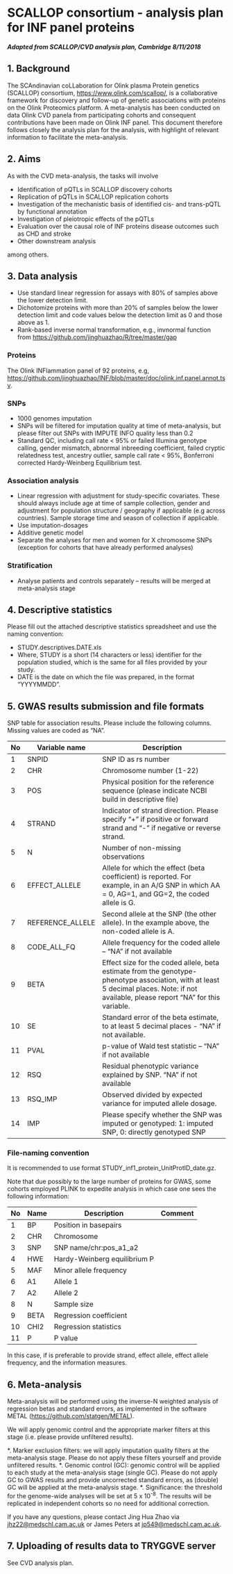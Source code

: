 # SCALLOP consortium - analysis plan for INF panel proteins

***Adapted from SCALLOP/CVD analysis plan, Cambridge 8/11/2018***

## 1. Background

The SCAndinavian coLLaboration for Olink plasma Protein genetics (SCALLOP) consortium, https://www.olink.com/scallop/, is a collaborative framework for 
discovery and follow-up of genetic associations with proteins on the Olink Proteomics platform. A meta-analysis has been conducted on data Olink CVD panela 
from participating cohorts and consequent contributions have been made on Olink INF panel. This document therefore follows closely the analysis plan for the 
analysis, with highlight of relevant information to facilitate the meta-analysis.

## 2. Aims

As with the CVD meta-analysis, the tasks will involve

* Identification of pQTLs in SCALLOP discovery cohorts
* Replication of pQTLs in SCALLOP replication cohorts
* Investigation of the mechanistic basis of identified cis- and trans-pQTL by functional annotation
* Investigation of pleiotropic effects of the pQTLs
* Evaluation over the causal role of INF proteins disease outcomes such as CHD and stroke
* Other downstream analysis

among others.

## 3. Data analysis

* Use standard linear regression for assays with 80% of samples above the lower detection limit. 
* Dichotomize proteins with more than 20% of samples below the lower detection limit and code values below the detection limit as 0 and those above as 1. 
* Rank-based inverse normal transformation, e.g., invnormal function from https://github.com/jinghuazhao/R/tree/master/gap

### Proteins

The Olink INFlammation panel of 92 proteins, e.g, https://github.com/jinghuazhao/INF/blob/master/doc/olink.inf.panel.annot.tsv.

### SNPs

* 1000 genomes imputation
* SNPs will be filtered for imputation quality at time of meta-analysis, but please filter out SNPs with IMPUTE INFO quality less than 0.2
* Standard QC, including call rate < 95% or failed Illumina genotype calling, gender mismatch, abnormal inbreeding coefficient, failed cryptic relatedness test, ancestry outlier, sample call rate < 95%, Bonferroni corrected Hardy-Weinberg Equilibrium test.

### Association analysis

* Linear regression with adjustment for study-specific covariates. These should always include age at time of sample collection, gender and adjustment for population structure / geography if applicable (e.g across countries). Sample storage time and season of collection if applicable. 
* Use imputation-dosages
* Additive genetic model
* Separate the analyses for men and women for X chromosome SNPs (exception for cohorts that have already performed analyses)

### Stratification

* Analyse patients and controls separately – results will be merged at meta-analysis stage

## 4. Descriptive statistics

Please fill out the attached descriptive statistics spreadsheet and use the naming convention: 

* STUDY.descriptives.DATE.xls
* Where, STUDY is a short (14 characters or less) identifier for the population studied, which is the same for all files provided by your study.
* DATE is the date on which the file was prepared, in the format “YYYYMMDD”.

## 5. GWAS results submission and file formats

SNP table for association results. Please include the following columns. Missing values are coded as “NA”.

No | Variable name | Description
---|---------------|------------
1 | SNPID | SNP ID as rs number
2 | CHR | Chromosome number (1-22)
3 | POS | Physical position for the reference sequence (please indicate NCBI build in descriptive file)
4 | STRAND | Indicator of strand direction. Please specify “+” if positive or forward strand and “-” if negative or reverse strand. 
5 | N | Number of non-missing observations
6 | EFFECT_ALLELE | Allele for which the effect (beta coefficient) is reported. For example, in an A/G SNP in which AA = 0, AG=1, and GG=2, the coded allele is G.
7 | REFERENCE_ALLELE | Second allele at the SNP (the other allele). In the example above, the non-coded allele is A. 
8 | CODE_ALL_FQ | Allele frequency for the coded allele – “NA” if not available
9 | BETA | Effect size for the coded allele, beta estimate from the genotype-phenotype association, with at least 5 decimal places. Note: if not available, please report “NA” for this variable.
10 | SE | Standard error of the beta estimate, to at least 5 decimal places - “NA” if not available. 
11 | PVAL | p-value of Wald test statistic – “NA” if not available
12 | RSQ | Residual phenotypic variance explained by SNP. “NA” if not available
13 | RSQ_IMP| Observed divided by expected variance for imputed allele dosage.
14 | IMP | Please specify whether the SNP was imputed or genotyped: 1: imputed SNP, 0: directly genotyped SNP

### File-naming convention

It is recommended to use format STUDY_inf1_protein_UnitProtID_date.gz.

Note that due possibly to the large number of proteins for GWAS, some cohorts employed PLINK to expedite analysis in which case one sees the following information: 

No | Name | Description | Comment
--|----------|----------|---------
1 | BP | Position in basepairs	
2 | CHR | Chromosome	
3 | SNP | SNP name/chr:pos_a1_a2	
4 | HWE | Hardy-Weinberg equilibrium P	
5 | MAF | Minor allele frequency	
6 | A1 | Allele 1	
7 | A2 | Allele 2	
8 | N |	Sample size	
9 | BETA | Regression coefficient	
10 | CHI2 | Regression statistics	
11 | P | P value	

In this case, if is preferable to provide strand, effect allele, effect allele frequency, and the information measures.

## 6. Meta-analysis

Meta-analysis will be performed using the inverse-N weighted analysis of regression betas and standard errors, as implemented in the software METAL (https://github.com/statgen/METAL). 

We will apply genomic control and the appropriate marker filters at this stage (i.e. please provide unfiltered results). 

*. Marker exclusion filters: we will apply imputation quality filters at the meta-analysis stage. Please do not apply these filters yourself and provide unfiltered results. 
*. Genomic control (GC): genomic control will be applied to each study at the meta-analysis stage (single GC). Please do not apply GC to GWAS results and provide uncorrected standard errors, as (double) GC will be applied at the meta-analysis stage. 
*. Significance: the threshold for the genome-wide analyses will be set at 5 x 10<sup>-8</sup>. The results will be replicated in independent cohorts so no need for additional correction.

If you have any questions, please contact Jing Hua Zhao via jhz22@medschl.cam.ac.uk or James Peters at jp549@medschl.cam.ac.uk. 

## 7. Uploading of results data to TRYGGVE server

See CVD analysis plan.
